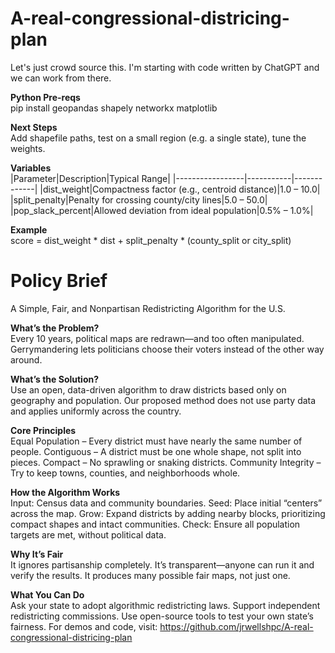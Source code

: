 # A-real-congressional-districing-plan
Let's just crowd source this. I'm starting with code written by ChatGPT and we can work from there.

**Python Pre-reqs**  
pip install geopandas shapely networkx matplotlib

**Next Steps**  
Add shapefile paths, test on a small region (e.g. a single state), tune the weights.

**Variables**  
|Parameter|Description|Typical Range|
|-----------------|-----------|-------------|
|dist_weight|Compactness factor (e.g., centroid distance)|1.0 – 10.0|
|split_penalty|Penalty for crossing county/city lines|5.0 – 50.0|
|pop_slack_percent|Allowed deviation from ideal population|0.5% – 1.0%|

**Example**  
score = dist_weight * dist + split_penalty * (county_split or city_split)

# Policy Brief #  
A Simple, Fair, and Nonpartisan Redistricting Algorithm for the U.S.

**What’s the Problem?**    
Every 10 years, political maps are redrawn—and too often manipulated. Gerrymandering lets politicians choose their voters instead of the other way around.

**What’s the Solution?**  
Use an open, data-driven algorithm to draw districts based only on geography and population. Our proposed method does not use party data and applies uniformly across the country.

**Core Principles**  
Equal Population – Every district must have nearly the same number of people.
Contiguous – A district must be one whole shape, not split into pieces.
Compact – No sprawling or snaking districts.
Community Integrity – Try to keep towns, counties, and neighborhoods whole.

**How the Algorithm Works**  
Input: Census data and community boundaries.
Seed: Place initial “centers” across the map.
Grow: Expand districts by adding nearby blocks, prioritizing compact shapes and intact communities.
Check: Ensure all population targets are met, without political data.

**Why It’s Fair**  
It ignores partisanship completely.
It’s transparent—anyone can run it and verify the results.
It produces many possible fair maps, not just one.

**What You Can Do**  
Ask your state to adopt algorithmic redistricting laws.
Support independent redistricting commissions.
Use open-source tools to test your own state’s fairness.
For demos and code, visit: https://github.com/jrwellshpc/A-real-congressional-districing-plan
